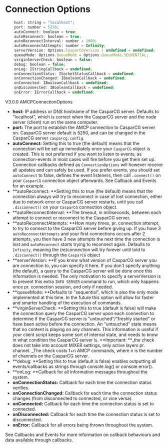 # Connection Options

```js
    host: string = "localhost";
    port: number = 5250;
    autoConnect: boolean = true;
    autoReconnect: boolean = true;
    autoReconnectInterval: number = 1000;
    autoReconnectAttempts: number = Infinity;
    serverVersion: Options.CasparCGVersion | undefined = undefined;
    queueMode: Options.QueueMode = Options.QueueMode.SEQUENTIAL;
    virginServerCheck: boolean = false;
    debug: boolean = false;
    onLog: IStringCallback = undefined;
    onConnectionStatus: ISocketStatusCallback = undefined;
    onConnectionChanged: IBooleanCallback = undefined;
    onConnected: IBooleanCallback = undefined;
    onDisconnected: IBooleanCallback = undefined;
    onError: IErrorCallback = undefined;
```

V3.0.0 AMCPConnectionOptions

* **host:** IP address or DNS hostname of the CasparCG server. Defaults to "localhost", which is correct when the CasparCG server and the node server \(client\) run on the same computer.
* **port:** The port to establish the AMCP connection to CasparCG server on. CasparCG server default is 5250, and can be changed in the CasparCG server `casparcg.config`.
* **autoConnect:** Setting this to true \(the default\) means that the connection will be set up immediately once your `CasparCG` object is created. This is not preferred if you want to listen to events, as connection-events in most cases will fire before you get them set up. Connection callbacks defined as `ConnectionOptions` will however receive all updates and can safely be used. If you prefer events, you should set `autoConnect` to false, defines the event listeners, then call `.connect()` on your `CasparCG` connection object afterwards. See Callback and Events for an example.
* **autoReconnect: **Setting this to true \(the default\) means that the connection always will try to reconnect in case of lost connection, either due to network error or CasparCG server restarts, until you call `.disconnect()` on your `CasparCG` connection object.
* **autoReconnectInterval: **The timeout, in milliseconds, between each attempt to connect or reconnect to the CasparCG server.
* **autoReconnectAttempts: **How many times, pr. connection attempt, to try to connect to the CasparCG server before giving up.  If you have 3 `autoReconnectAttempts` and your first connections occurs after 2 attempts, you then have 3 new attempts the next time the connection is lost and `autoReconnect` starts trying to reconnect again. Defaults to `Infinity`, meaning the \(re\)connection will try forever until told to `.disconnect()` through the `CasparCG` object
* **serverVersion: **If you know what version of CasparCG server you are connection to, you can specify it here. If you don't specify anything \(the default\), a query to the CasparCG server will be done once this information is needed. The only motivation to specify a serverVersion is to prevent this extra `INFO SERVER` command to run, which only happens once pr. connection session, and only if needed.
* **queueMode: **Defaults to "sequential", which is also the only mode implemented at this time. In the future this option will allow for faster and smarter handling of the execution of commands.
* **virginServerCheck: **Setting this to true \(default is false\) will make the connection query the CasparCG server upon each connection to determine if the CasparCG server is "untouched"/"freshly started" or have been active before the connection. An "untouched" state means that no content is playing on any channels. This information is useful if your client script keeps some sort of internal state, and needs to know in what condition the CasparCG server is. **Important: **_the check does not take into account MIXER settings, only active layers pr. channel. _The check costs 1+n AMCP commands, where n is the number of channels on the CasparCG server.
* **debug: **Setting this to true \(default is false\) enables outputting all events/callbacks as strings through console.log\(\) or console.error\(\).
* **onLog: **Callback for all information messages throughout the system.
* **onConnectionStatus:** Callback for each time the connection status verifies.
* **onConnectionChanged:** Callback for each time the connection status changes \(from disconnected to connected, or vice versa\).
* **onConnected:** Callback for each time the connection status is set to connected.
* **onDisconnected:** Callback for each time the connection status is set to disconnected.
* **onError:** Callback for all errors being thrown throughout the system.

See Callbacks and Events for more information on callback behaviours and data available through callbacks. 



